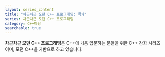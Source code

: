 ```yaml
---
layout: series_content
title: "차근차근 모던 C++ 프로그래밍: 목차"
series: 차근차근 모던 C++ 프로그래밍
category: C++마당
searchable: true
---
```


**차근차근 모던 C++ 프로그래밍**은 C++에 처음 입문하는 분들을 위한 C++ 강좌 시리즈이며, 모던 C++을 기반으로 하고 있습니다.